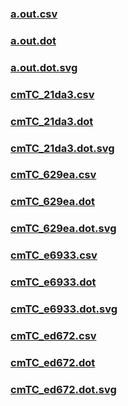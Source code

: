 ### [a.out.csv](a.out.csv)
### [a.out.dot](a.out.dot)
### [a.out.dot.svg](a.out.dot.svg)
### [cmTC_21da3.csv](cmTC_21da3.csv)
### [cmTC_21da3.dot](cmTC_21da3.dot)
### [cmTC_21da3.dot.svg](cmTC_21da3.dot.svg)
### [cmTC_629ea.csv](cmTC_629ea.csv)
### [cmTC_629ea.dot](cmTC_629ea.dot)
### [cmTC_629ea.dot.svg](cmTC_629ea.dot.svg)
### [cmTC_e6933.csv](cmTC_e6933.csv)
### [cmTC_e6933.dot](cmTC_e6933.dot)
### [cmTC_e6933.dot.svg](cmTC_e6933.dot.svg)
### [cmTC_ed672.csv](cmTC_ed672.csv)
### [cmTC_ed672.dot](cmTC_ed672.dot)
### [cmTC_ed672.dot.svg](cmTC_ed672.dot.svg)
